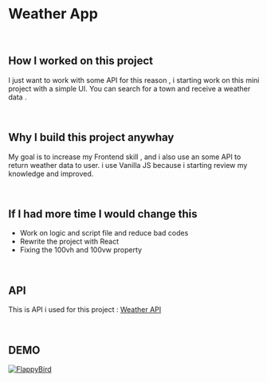 # Weather App

</br>

## How I worked on this project

I just want to work with some API for this reason , i starting work on this mini project with a simple UI.
You can search for a town and receive a weather data .

</br>


## Why I build this project anywhay

My goal is to increase my Frontend skill , and i also use an some API to return weather data to user. i use Vanilla JS because  i starting review my knowledge and improved.

</br>

## If I had more time I would change this

- Work on logic and script file and reduce bad codes
- Rewrite the project with React
- Fixing the 100vh and 100vw property


</br>

## API 

This is API i used for this project : [Weather API](https://www.weatherapi.com)

</br>

## DEMO

 [![FlappyBird](https://user-images.githubusercontent.com/90524474/167434296-dca34d5c-a76b-4d5f-9f3d-ed9d69201b77.png)](https://weather-app-tau-swart.vercel.app/)
